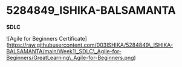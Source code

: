 # 5284849\_ISHIKA-BALSAMANTA



**SDLC** 

!\[Agile for Beginners Certificate](https://raw.githubusercontent.com/003ISHIKA/5284849\_ISHIKA-BALSAMANTA/main/Week1\_SDLC\_Agile-for-Beginners/GreatLearning\_Agile-for-Beginners.png)



